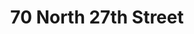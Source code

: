 ---
title: 70 North 27th Street
address: 70-80 N 27th Street, San Jose, CA 95116
developer: HC Investment
municipality: San Jose
units: 198
phase: Approved
permits:
    SP22-004:
        status: Approved
        initial_date: 2022-03-21
        final_date: 2023-05-31
        apn: [46709076]
        address: 70-80 N 27th Street, San Jose, CA 95116
        description: Special Use Permit to allow the demolition of an existing two-story commercial building (21,454 square feet), the removal of 15 trees (three ordinance-size and 12 non-ordinance), and the construction of a new six-story multifamily residential building with podium parking and 198 residential units, including either 5% of the units restricted as affordable to very-low income households or 10% for low-income households, subject to the State Density Bonus Law, with alternative parking (mechanical lift stackers), a 14-foot-wide Privately-Owned Public Open Space (POPOS), and associated landscaping and amenities. Density Bonus - None. Incentive - Eliminate commercial square footage requirement of 0.75 FAR Waiver - Reduce minimum paseo width from 16 feet to 14 feet per Section 2.3.3, Standards S1 requirement of the Citywide Design Guidelines
        names: MELANIE GRISWOLD w/ Hestia Real Estate, Inc.
geometry: ['37.34940003080651', '-121.86563701858516']
published: True
---